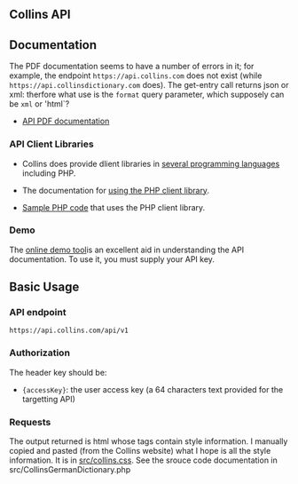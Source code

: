 <section>

# Collins API

## Documentation

The PDF documentation seems to have a number of errors in it; for example, the endpoint `https://api.collins.com` does not exist (while `https://api.collinsdictionary.com` does). The get-entry call returns json or xml: therfore what use is the `format` 
query parameter, which supposely can be `xml` or 'html`?

- [API PDF documentation](./collins-api-documentation.pdf)

### API Client Libraries

- Collins does provide dlient libraries in [several programming languages](http://dps.api-lib.idm.fr/) including PHP.

- The documentation for [using the PHP client library](http://dps.api-lib.idm.fr/libraries.html#php).

- [Sample PHP code](http://dps.api-lib.idm.fr/download.html#php) that uses the PHP client library. 

### Demo

The [online demo tool](https://api.collinsdictionary.com/apidemo/)is an excellent aid in understanding the API documentation. To use it, you must supply your API key.

## Basic Usage

### API endpoint

`https://api.collins.com/api/v1`

### Authorization

The header key should be:

- `{accessKey}`: the user access key (a 64 characters text provided for the targetting API)

### Requests

The output returned is html whose tags contain style information. I manually copied and pasted (from the Collins website) what I hope is all the style information. It is in [src/collins.css](src/collins.css).
See the srouce code documentation in src/CollinsGermanDictionary.php

</section>
